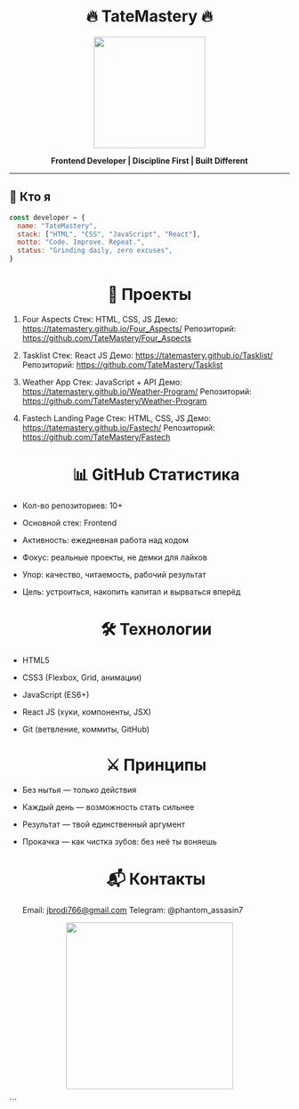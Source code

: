 <h1 align="center">🔥 TateMastery 🔥</h1>
<p align="center">
  <img src="[https://media.giphy.com/media/hp3dmE8MHi9XO/giphy.gif](https://media.giphy.com/media/MvVA4XUSq4ZF77s8zH/giphy.gif?cid=ecf05e470i3no6zz1qcggt2jxodx6pqvkace7af4bcpbfa9q&ep=v1_gifs_search&rid=giphy.gif&ct=g)" width="200"/>
</p>
<p align="center"><b>Frontend Developer | Discipline First | Built Different</b></p>

---

## 🧠 Кто я

```js
const developer = {
  name: "TateMastery",
  stack: ["HTML", "CSS", "JavaScript", "React"],
  motto: "Code. Improve. Repeat.",
  status: "Grinding daily, zero excuses",
}
```

<h1 align="center">🚀 Проекты</h1>

1) Four Aspects
   Стек: HTML, CSS, JS
   Демо: https://tatemastery.github.io/Four_Aspects/
   Репозиторий: https://github.com/TateMastery/Four_Aspects

2) Tasklist
   Стек: React JS
   Демо: https://tatemastery.github.io/Tasklist/
   Репозиторий: https://github.com/TateMastery/Tasklist

3) Weather App
   Стек: JavaScript + API
   Демо: https://tatemastery.github.io/Weather-Program/
   Репозиторий: https://github.com/TateMastery/Weather-Program

4) Fastech Landing Page
   Стек: HTML, CSS, JS
   Демо: https://tatemastery.github.io/Fastech/
   Репозиторий: https://github.com/TateMastery/Fastech

   <h1 align="center">📊 GitHub Статистика</h1>

- Кол-во репозиториев: 10+
- Основной стек: Frontend
- Активность: ежедневная работа над кодом
- Фокус: реальные проекты, не демки для лайков
- Упор: качество, читаемость, рабочий результат
- Цель: устроиться, накопить капитал и вырваться вперёд

   <h1 align="center">🛠️ Технологии</h1>
   
- HTML5
- CSS3 (Flexbox, Grid, анимации)
- JavaScript (ES6+)
- React JS (хуки, компоненты, JSX)
- Git (ветвление, коммиты, GitHub)

   <h1 align="center">⚔️ Принципы</h1>

- Без нытья — только действия
- Каждый день — возможность стать сильнее
- Результат — твой единственный аргумент
- Прокачка — как чистка зубов: без неё ты воняешь

   <h1 align="center">📬 Контакты</h1>

   Email: jbrodi766@gmail.com
Telegram: @phantom_assasin7


<p align="center"> <img src="[https://media.giphy.com/media/LmNwrBhejkK9EFP504/giphy.gif](https://tenor.com/bEX1l.gif)" width="300"/> </p> ```

